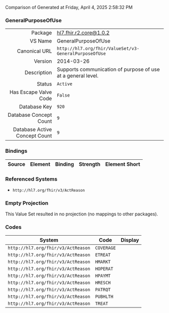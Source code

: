 Comparison of 
Generated at Friday, April 4, 2025 2:58:32 PM

### GeneralPurposeOfUse

|      |     |
| ---: | --- |
| Package | hl7.fhir.r2.core@1.0.2 |
| VS Name | GeneralPurposeOfUse |
| Canonical URL | `http://hl7.org/fhir/ValueSet/v3-GeneralPurposeOfUse` |
| Version | 2014-03-26 |
| Description | Supports communication of purpose of use at a general level. |
| Status | `Active` |
| Has Escape Valve Code | `False` |
| Database Key | `920` |
| Database Concept Count | `9` |
| Database Active Concept Count | `9` |
### Bindings

| Source | Element | Binding | Strength | Element Short |
| ------ | ------- | ------- | -------- | ------------- |

### Referenced Systems

* `http://hl7.org/fhir/v3/ActReason`
### Empty Projection

This Value Set resulted in no projection (no mappings to other packages).

### Codes

| System | Code | Display |
| ------ | ---- | ------- |
| `http://hl7.org/fhir/v3/ActReason` | `COVERAGE` |  |
| `http://hl7.org/fhir/v3/ActReason` | `ETREAT` |  |
| `http://hl7.org/fhir/v3/ActReason` | `HMARKT` |  |
| `http://hl7.org/fhir/v3/ActReason` | `HOPERAT` |  |
| `http://hl7.org/fhir/v3/ActReason` | `HPAYMT` |  |
| `http://hl7.org/fhir/v3/ActReason` | `HRESCH` |  |
| `http://hl7.org/fhir/v3/ActReason` | `PATRQT` |  |
| `http://hl7.org/fhir/v3/ActReason` | `PUBHLTH` |  |
| `http://hl7.org/fhir/v3/ActReason` | `TREAT` |  |
